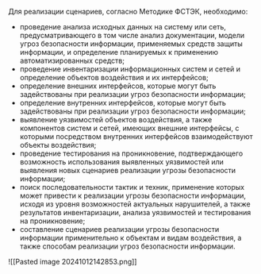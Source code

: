 Для реализации сценариев, согласно Методике ФСТЭК, необходимо:

- проведение анализа исходных данных на систему или сеть, предусматривающего в том числе анализ документации, модели угроз безопасности информации, применяемых средств защиты информации, и определение планируемых к применению автоматизированных средств;
- проведение инвентаризации информационных систем и сетей и определение объектов воздействия и их интерфейсов;
- определение внешних интерфейсов, которые могут быть задействованы при реализации угроз безопасности информации;
- определение внутренних интерфейсов, которые могут быть задействованы при реализации угроз безопасности информации;
- выявление уязвимостей объектов воздействия, а также компонентов систем и сетей, имеющих внешние интерфейсы, с которыми посредством внутренних интерфейсов взаимодействуют объекты воздействия;
- проведение тестирования на проникновение, подтверждающего возможность использования выявленных уязвимостей или выявления новых сценариев реализации угрозы безопасности информации;
- поиск последовательности тактик и техник, применение которых может привести к реализации угрозы безопасности информации, исходя из уровня возможностей актуальных нарушителей, а также результатов инвентаризации, анализа уязвимостей и тестирования на проникновение;
- составление сценариев реализации угрозы безопасности информации применительно к объектам и видам воздействия, а также способам реализации угроз безопасности информации.

![[Pasted image 20241012142853.png]]


